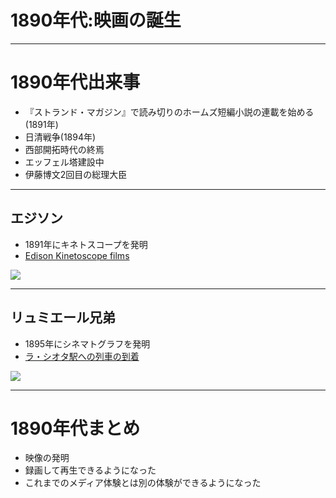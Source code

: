 # 1890年代:映画の誕生

---

# 1890年代出来事
- 『ストランド・マガジン』で読み切りのホームズ短編小説の連載を始める(1891年)
- 日清戦争(1894年)
- 西部開拓時代の終焉
- エッフェル塔建設中
- 伊藤博文2回目の総理大臣

---


## エジソン

- 1891年にキネトスコープを発明
- [Edison Kinetoscope films](https://www.youtube.com/watch?v=686Y7bZYavA)

![](http://www5b.biglobe.ne.jp/madison/worst/chronology/image/kinetoscope_1.jpg)

---

## リュミエール兄弟

- 1895年にシネマトグラフを発明
- [ラ・シオタ駅への列車の到着](https://www.youtube.com/watch?v=NmxktCi6zoQ)

![](https://upload.wikimedia.org/wikipedia/commons/thumb/7/73/CinematographeProjection.png/180px-CinematographeProjection.png)

---

# 1890年代まとめ

- 映像の発明
- 録画して再生できるようになった
- これまでのメディア体験とは別の体験ができるようになった
